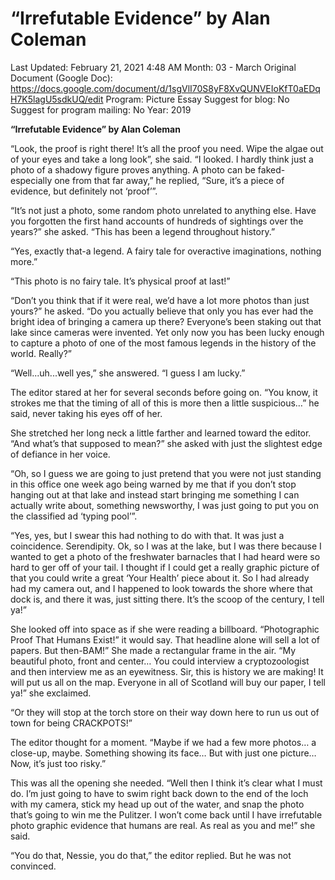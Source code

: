 # “Irrefutable Evidence” by Alan Coleman

Last Updated: February 21, 2021 4:48 AM
Month: 03 - March
Original Document (Google Doc): https://docs.google.com/document/d/1sgVlI70S8yF8XvQUNVEIoKfT0aEDqH7K5lagU5sdkUQ/edit
Program: Picture Essay
Suggest for blog: No
Suggest for program mailing: No
Year: 2019

**“Irrefutable Evidence” by Alan Coleman**

“Look, the proof is right there! It’s all the proof you need. Wipe the algae out of your eyes and take a long look”, she said. “I looked. I hardly think just a photo of a shadowy figure proves anything. A photo can be faked-especially one from that far away,” he replied, “Sure, it’s a piece of evidence, but definitely not ‘proof’”.

“It’s not just a photo, some random photo unrelated to anything else. Have you forgotten the first hand accounts of hundreds of sightings over the years?” she asked. “This has been a legend throughout history.”

“Yes, exactly that-a legend. A fairy tale for overactive imaginations, nothing more.”

“This photo is no fairy tale. It’s physical proof at last!”

“Don’t you think that if it were real, we’d have a lot more photos than just yours?” he asked. “Do you actually believe that only you has ever had the bright idea of bringing a camera up there? Everyone’s been staking out that lake since cameras were invented. Yet only now you has been lucky enough to capture a photo of one of the most famous legends in the history of the world. Really?”

“Well...uh...well yes,” she answered. “I guess I am lucky.”

The editor stared at her for several seconds before going on. “You know, it strokes me that the timing of all of this is more then a little suspicious…” he said, never taking his eyes off of her.

She stretched her long neck a little farther and learned toward the editor. “And what’s that supposed to mean?” she asked with just the slightest edge of defiance in her voice.

“Oh, so I guess we are going to just pretend that you were not just standing in this office one week ago being warned by me that if you don’t stop hanging out at that lake and instead start bringing me something I can actually write about, something newsworthy, I was just going to put you on the classified ad ‘typing pool’”.

“Yes, yes, but I swear this had nothing to do with that. It was just a coincidence. Serendipity. Ok, so I was at the lake, but I was there because I wanted to get a photo of the freshwater barnacles that I had heard were so hard to ger off of your tail. I thought if I could get a really graphic picture of that you could write a great ‘Your Health’ piece about it. So I had already had my camera out, and I happened to look towards the shore where that dock is, and there it was, just sitting there. It’s the scoop of the century, I tell ya!”

She looked off into space as if she were reading a billboard. “Photographic Proof That Humans Exist!” it would say. That headline alone will sell a lot of papers. But then-BAM!” She made a rectangular frame in the air. “My beautiful photo, front and center… You could interview a cryptozoologist and then interview me as an eyewitness. Sir, this is history we are making! It will put us all on the map. Everyone in all of Scotland will buy our paper, I tell ya!” she exclaimed.

“Or they will stop at the torch store on their way down here to run us out of town for being CRACKPOTS!”

The editor thought for a moment. “Maybe if we had a few more photos… a close-up, maybe. Something showing its face… But with just one picture… Now, it’s just too risky.”

This was all the opening she needed. “Well then I think it’s clear what I must do. I’m just going to have to swim right back down to the end of the loch with my camera, stick my head up out of the water, and snap the photo that’s going to win me the Pulitzer. I won’t come back until I have irrefutable photo graphic evidence that humans are real. As real as you and me!” she said.

“You do that, Nessie, you do that,” the editor replied. But he was not convinced.